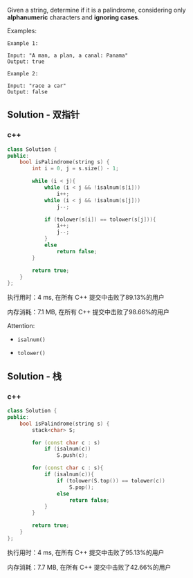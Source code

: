 Given a string, determine if it is a palindrome, considering only **alphanumeric** characters and **ignoring cases**.




Examples:

```
Example 1:

Input: "A man, a plan, a canal: Panama"
Output: true

Example 2:

Input: "race a car"
Output: false
```

## Solution - 双指针

### c++

```c++
class Solution {
public:
    bool isPalindrome(string s) {
        int i = 0, j = s.size() - 1;

        while (i < j){
            while (i < j && !isalnum(s[i]))
                i++;
            while (i < j && !isalnum(s[j]))
                j--;

            if (tolower(s[i]) == tolower(s[j])){
                i++;
                j--;
            }
            else
                return false;
        }

        return true;
    }
};
```

执行用时：4 ms, 在所有 C++ 提交中击败了89.13%的用户

内存消耗：7.1 MB, 在所有 C++ 提交中击败了98.66%的用户

Attention:

- ```
  isalnum()
  ```
  
- ```
  tolower()
  ```

## Solution - 栈

### c++

```c++
class Solution {
public:
    bool isPalindrome(string s) {
        stack<char> S;

        for (const char c : s)
            if (isalnum(c))
                S.push(c);

        for (const char c : s){
            if (isalnum(c)){
                if (tolower(S.top()) == tolower(c))
                    S.pop();
                else
                    return false;
            }
        }

        return true;
    }
};
```

执行用时：4 ms, 在所有 C++ 提交中击败了95.13%的用户

内存消耗：7.7 MB, 在所有 C++ 提交中击败了42.66%的用户
